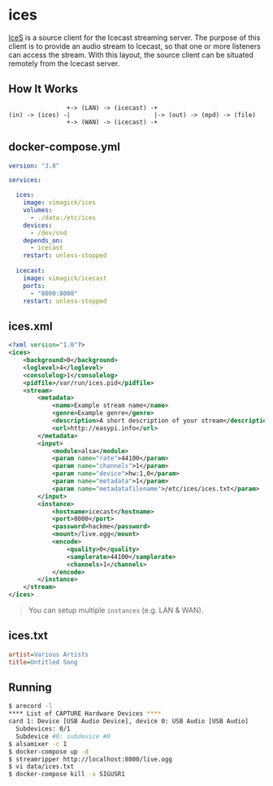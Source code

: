 ices
====

[IceS][1] is a source client for the Icecast streaming server. The purpose of this
client is to provide an audio stream to Icecast, so that one or more listeners
can access the stream. With this layout, the source client can be situated
remotely from the Icecast server.

How It Works
------------

```
                +-> (LAN) -> (icecast) -+
(in) -> (ices) -|                       |-> (out) -> (mpd) -> (file)
                +-> (WAN) -> (icecast) -+
```

docker-compose.yml
------------------

```yaml
version: "3.8"

services:

  ices:
    image: vimagick/ices
    volumes:
      - ./data:/etc/ices
    devices:
      - /dev/snd
    depends_on:
      - icecast
    restart: unless-stopped
  
  icecast:
    image: vimagick/icecast
    ports:
      - "8000:8000"
    restart: unless-stopped
```

ices.xml
--------

```xml
<?xml version="1.0"?>
<ices>
    <background>0</background>
    <loglevel>4</loglevel>
    <consolelog>1</consolelog>
    <pidfile>/var/run/ices.pid</pidfile>
    <stream>
        <metadata>
            <name>Example stream name</name>
            <genre>Example genre</genre>
            <description>A short description of your stream</description>
            <url>http://easypi.info</url>
        </metadata>
        <input>
            <module>alsa</module>
            <param name="rate">44100</param>
            <param name="channels">1</param>
            <param name="device">hw:1,0</param>
            <param name="metadata">1</param>
            <param name="metadatafilename">/etc/ices/ices.txt</param>
        </input>
        <instance>
            <hostname>icecast</hostname>
            <port>8000</port>
            <password>hackme</password>
            <mount>/live.ogg</mount>
            <encode>
                <quality>0</quality>
                <samplerate>44100</samplerate>
                <channels>1</channels>
            </encode>
        </instance>
    </stream>
</ices>
```

> You can setup multiple `instances` (e.g. LAN & WAN).

ices.txt
--------

```ini
artist=Various Artists
title=Untitled Song
```

Running
-------

```bash
$ arecord -l
**** List of CAPTURE Hardware Devices ****
card 1: Device [USB Audio Device], device 0: USB Audio [USB Audio]
  Subdevices: 0/1
  Subdevice #0: subdevice #0
$ alsamixer -c 1
$ docker-compose up -d
$ streamripper http://localhost:8000/live.ogg
$ vi data/ices.txt
$ docker-compose kill -s SIGUSR1
```

[1]: http://icecast.org/ices/
